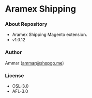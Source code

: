 # Aramex Shipping #

### About Repository ###

* Aramex Shipping Magento extension.
* v1.0.12

### Author ###

Ammar (<ammar@shopgo.me>)

### License ###

* OSL-3.0
* AFL-3.0
